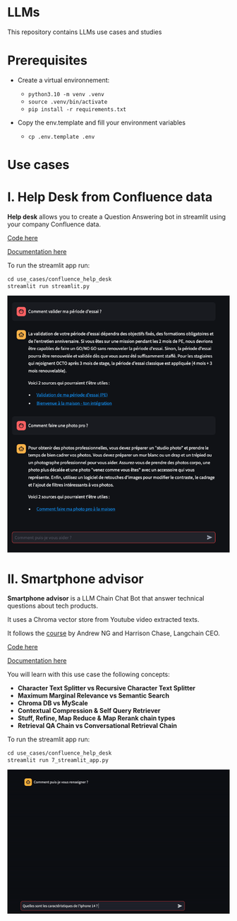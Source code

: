 # LLMs

This repository contains LLMs use cases and studies

# Prerequisites

- Create a virtual environnement:
    - `python3.10 -m venv .venv`
    - `source .venv/bin/activate`
    - `pip install -r requirements.txt`

- Copy the env.template and fill your environment variables
     - `cp .env.template .env`


# Use cases
# I. Help Desk from Confluence data

**Help desk** allows you to create a Question Answering bot in streamlit using your company Confluence data.

[Code here](./use_cases/confluence_help_desk)

[Documentation here](./use_cases/confluence_help_desk/README.md)

To run the streamlit app run:
```
cd use_cases/confluence_help_desk
streamlit run streamlit.py
```

!["Streamlit"](./images/use_cases/confluence_help_desk/confluence_help_desk.png)


# II. Smartphone advisor

 **Smartphone advisor** is a LLM Chain Chat Bot that answer technical questions about tech products.

 It uses a Chroma vector store from Youtube video extracted texts.

 It follows the [course](https://learn.deeplearning.ai/langchain-chat-with-your-data/) by Andrew NG and Harrison Chase, Langchain CEO.

[Code here](./use_cases/smartphone_advisor/)

[Documentation here](./use_cases/smartphone_advisor/README.md)

You will learn with this use case the following concepts:
- **Character Text Splitter vs Recursive Character Text Splitter**
- **Maximum Marginal Relevance vs Semantic Search**
- **Chroma DB vs MyScale**
- **Contextual Compression & Self Query Retriever**
- **Stuff, Refine, Map Reduce & Map Rerank chain types**
- **Retrieval QA Chain vs Conversational Retrieval Chain**

To run the streamlit app run:
```
cd use_cases/confluence_help_desk
streamlit run 7_streamlit_app.py
```

!["Streamlit"](./images/use_cases/smartphone_advisor/smartphone_advisor.gif)
